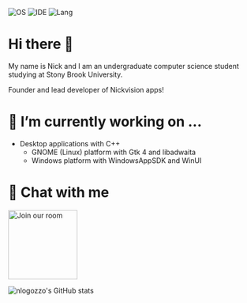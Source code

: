 ![OS](https://img.shields.io/badge/OS-Windows%2011-informational?style=flat&logo=Windows)
![IDE](https://img.shields.io/badge/IDE-Visual%20Studio%202022-informational?style=flat&logo=VisualStudio)
![Lang](https://img.shields.io/badge/Code-C%2B%2B-informational?style=flat&logo=CPlusPlus)

# Hi there 👋
My name is Nick and I am an undergraduate computer science student studying at Stony Brook University.

Founder and lead developer of Nickvision apps!

# 🔭 I’m currently working on ...
- Desktop applications with C++
    - GNOME (Linux) platform with Gtk 4 and libadwaita
    - Windows platform with WindowsAppSDK and WinUI
  
# 💬 Chat with me
<a href='https://matrix.to/#/#nickvision:matrix.org'><img width='140' alt='Join our room' src='https://user-images.githubusercontent.com/17648453/196094077-c896527d-af6d-4b43-a5d8-e34a00ffd8f6.png'/></a>

![nlogozzo's GitHub stats](https://github-readme-stats-sable-delta.vercel.app/api?username=nlogozzo&show_icons=true&theme=dark)
